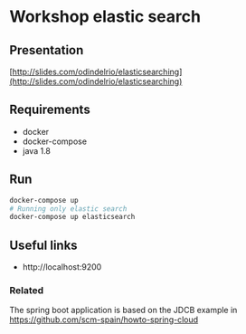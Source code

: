 # Workshop elastic search

## Presentation
[http://slides.com/odindelrio/elasticsearching](http://slides.com/odindelrio/elasticsearching)

## Requirements
- docker
- docker-compose
- java 1.8

## Run
```bash
docker-compose up
# Running only elastic search
docker-compose up elasticsearch
```

## Useful links
- http://localhost:9200

### Related
The spring boot application is based on the JDCB example in https://github.com/scm-spain/howto-spring-cloud
